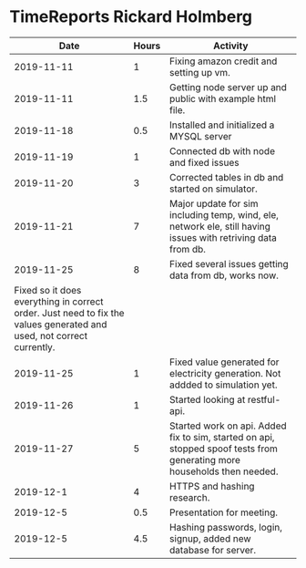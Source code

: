 # TimeReports Rickard Holmberg
| Date  |      Hours    | Activity                                       |
| ----------- | ------- |------------------------------------------------
| 2019-11-11  | 1       | Fixing amazon credit and setting up vm. |
| 2019-11-11  | 1.5     | Getting node server up and public with example html file. |
| 2019-11-18  | 0.5	    | Installed and initialized a MYSQL server |
| 2019-11-19  | 1	    | Connected db with node and fixed issues | 
| 2019-11-20  | 3	    | Corrected tables in db and started on simulator. |
| 2019-11-21  | 7       | Major update for sim including temp, wind, ele, network ele, still having issues with retriving data from db. |
| 2019-11-25  | 8       | Fixed several issues getting data from db, works now. 
Fixed so it does everything in correct order. Just need to fix the values generated and used, not correct currently. |
| 2019-11-25  | 1       | Fixed value generated for electricity generation. Not addded to simulation yet. |
| 2019-11-26  | 1       | Started looking at restful-api. |
| 2019-11-27  | 5       | Started work on api. Added fix to sim, started on api, stopped spoof tests from generating more households then needed. |
| 2019-12-1   | 4       | HTTPS and hashing research. |
| 2019-12-5   | 0.5     | Presentation for meeting. |
| 2019-12-5   | 4.5     | Hashing passwords, login, signup, added new database for server. |